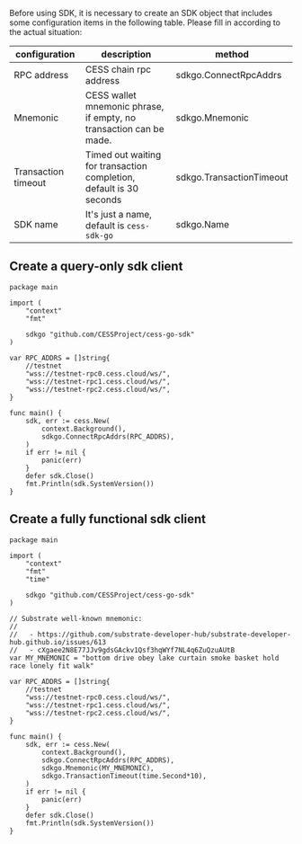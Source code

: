 Before using SDK, it is necessary to create an SDK object that includes some configuration items in the following table. Please fill in according to the actual situation:

| configuration | description | method |
| ------------- | ----------- | ------ |
| RPC address | CESS chain rpc address | sdkgo.ConnectRpcAddrs |
| Mnemonic | CESS wallet mnemonic phrase, if empty, no transaction can be made. | sdkgo.Mnemonic |
| Transaction timeout | Timed out waiting for transaction completion, default is 30 seconds | sdkgo.TransactionTimeout |
| SDK name | It's just a name, default is `cess-sdk-go` | sdkgo.Name |

## Create a query-only sdk client
```golang
package main

import (
    "context"
    "fmt"

    sdkgo "github.com/CESSProject/cess-go-sdk"
)

var RPC_ADDRS = []string{
    //testnet
    "wss://testnet-rpc0.cess.cloud/ws/",
    "wss://testnet-rpc1.cess.cloud/ws/",
    "wss://testnet-rpc2.cess.cloud/ws/",
}

func main() {
    sdk, err := cess.New(
        context.Background(),
        sdkgo.ConnectRpcAddrs(RPC_ADDRS),
    )
    if err != nil {
        panic(err)
    }
    defer sdk.Close()
    fmt.Println(sdk.SystemVersion())
}
```

## Create a fully functional sdk client
```golang
package main

import (
    "context"
    "fmt"
    "time"

    sdkgo "github.com/CESSProject/cess-go-sdk"
)

// Substrate well-known mnemonic:
//
//   - https://github.com/substrate-developer-hub/substrate-developer-hub.github.io/issues/613
//   - cXgaee2N8E77JJv9gdsGAckv1Qsf3hqWYf7NL4q6ZuQzuAUtB
var MY_MNEMONIC = "bottom drive obey lake curtain smoke basket hold race lonely fit walk"

var RPC_ADDRS = []string{
    //testnet
    "wss://testnet-rpc0.cess.cloud/ws/",
    "wss://testnet-rpc1.cess.cloud/ws/",
    "wss://testnet-rpc2.cess.cloud/ws/",
}

func main() {
    sdk, err := cess.New(
        context.Background(),
        sdkgo.ConnectRpcAddrs(RPC_ADDRS),
        sdkgo.Mnemonic(MY_MNEMONIC),
        sdkgo.TransactionTimeout(time.Second*10),
    )
    if err != nil {
        panic(err)
    }
    defer sdk.Close()
    fmt.Println(sdk.SystemVersion())
}
```